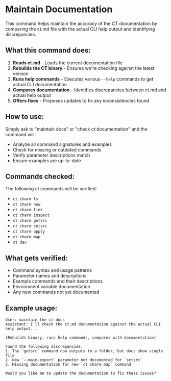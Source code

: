 # Maintain Documentation

This command helps maintain the accuracy of the CT documentation by comparing the ct.md file with the actual CLI help output and identifying discrepancies.

## What this command does:

1. **Reads ct.md** - Loads the current documentation file
2. **Rebuilds the CT binary** - Ensures we're checking against the latest version
3. **Runs help commands** - Executes various `--help` commands to get actual CLI documentation
4. **Compares documentation** - Identifies discrepancies between ct.md and actual help output
5. **Offers fixes** - Proposes updates to fix any inconsistencies found

## How to use:

Simply ask to "maintain docs" or "check ct documentation" and the command will:
- Analyze all command signatures and examples
- Check for missing or outdated commands
- Verify parameter descriptions match
- Ensure examples are up-to-date

## Commands checked:

The following ct commands will be verified:
- `ct charm ls`
- `ct charm new`
- `ct charm link`
- `ct charm inspect`
- `ct charm getsrc`
- `ct charm setsrc`
- `ct charm apply`
- `ct charm map`
- `ct dev`

## What gets verified:

- Command syntax and usage patterns
- Parameter names and descriptions
- Example commands and their descriptions
- Environment variable documentation
- Any new commands not yet documented

## Example usage:

```
User: maintain the ct docs
Assistant: I'll check the ct.md documentation against the actual CLI help output...

[Rebuilds binary, runs help commands, compares with documentation]

Found the following discrepancies:
1. The `getsrc` command now outputs to a folder, but docs show single file
2. New `--main-export` parameter not documented for `setsrc`
3. Missing documentation for new `ct charm map` command

Would you like me to update the documentation to fix these issues?
```